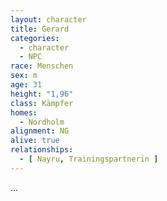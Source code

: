 ```yaml
---
layout: character
title: Gerard
categories:
  - character
  - NPC
race: Menschen
sex: m
age: 31
height: "1,96"
class: Kämpfer
homes:
  - Nordholm
alignment: NG
alive: true
relationships:
  - [ Nayru, Trainingspartnerin ]
---
```


...